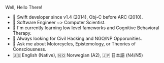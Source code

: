 Well, Hello There!

- 👋 Swift developer since v1.4 (2014), Obj-C before ARC (2010). 
- 🧠 Software Engineer ~> Computer Scientist.
- 🙊 I'm currently learning low level fameworks and Cognitive Behavioral Therapy.
- 🍐 Always looking for Civil Hacking and NGO/NP Opporunities.
- 💬 Ask me about Motorcycles, Epistemology, or Theories of Consciousness.
- 🇺🇸 English (Native), 🇳🇴 Norwegian (A2), 🇯🇵 日本語 (N4/N5)

<!---
rloniello/rloniello is a ✨ special ✨ repository because its `README.md` (this file) appears on your GitHub profile.
You can click the Preview link to take a look at your changes.
--->
